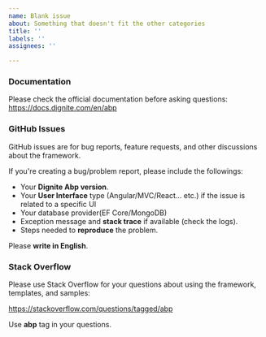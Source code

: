 ```yaml
---
name: Blank issue
about: Something that doesn't fit the other categories
title: ''
labels: ''
assignees: ''

---
```


### Documentation

Please check the official documentation before asking questions: https://docs.dignite.com/en/abp

### GitHub Issues

GitHub issues are for bug reports, feature requests, and other discussions about the framework.

If you're creating a bug/problem report, please include the followings:

* Your **Dignite Abp version**.
* Your **User Interface** type (Angular/MVC/React... etc.) if the issue is related to a specific UI
* Your database provider(EF Core/MongoDB)
* Exception message and **stack trace** if available (check the logs).
* Steps needed to **reproduce** the problem.

Please **write in English**.

### Stack Overflow

Please use Stack Overflow for your questions about using the framework, templates, and samples:

https://stackoverflow.com/questions/tagged/abp

Use **abp** tag in your questions.
